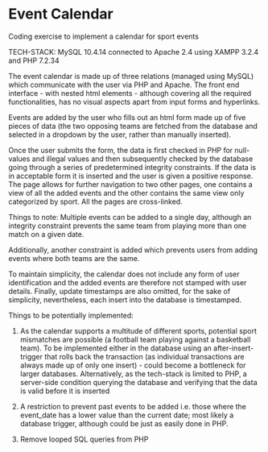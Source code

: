 # Event Calendar
Coding exercise to implement a calendar for sport events

TECH-STACK: MySQL 10.4.14 connected to Apache 2.4 using XAMPP 3.2.4 and PHP 7.2.34

The event calendar is made up of three relations (managed using MySQL) which communicate with the user via PHP and Apache. The front end interface - with nested html elements - although covering all the required functionalities, has no visual aspects apart from input forms and hyperlinks. 

Events are added by the user who fills out an html form made up of five pieces of data (the two opposing teams are fetched from the database and selected in a dropdown by the user, rather than manually inserted). 

Once the user submits the form, the data is first checked in PHP for null-values and illegal values and then subsequently checked by the database going through a series of predetermined integrity constraints. If the data is in acceptable form it is inserted and the user is given a positive response. The page allows for further navigation to two other pages, one contains a view of all the added events and the other contains the same view only categorized by sport. All the pages are cross-linked.

Things to note: 
Multiple events can be added to a single day, although an integrity constraint prevents the same team from playing more than one match on a given date. 

Additionally, another constraint is added which prevents users from adding events where both teams are the same. 

To maintain simplicity, the calendar does not include any form of user identification and the added events are therefore not stamped with user details. Finally, update timestamps are also omitted, for the sake of simplicity, nevertheless, each insert into the database is timestamped.

Things to be potentially implemented: 

1. As the calendar supports a multitude of different sports, potential sport mismatches are possible (a football team playing against a basketball team). To be implemented either in the database using an after-insert-trigger that rolls back the transaction (as individual transactions are always made up of only one insert) - could become a bottleneck for larger databases. Alternatively, as the tech-stack is limited to PHP, a server-side condition querying the database and verifying that the data is valid before it is inserted

2. A restriction to prevent past events to be added i.e. those where the event_date has a lower value than the current date; most likely a database trigger, although could be just as easily done in PHP. 

3. Remove looped SQL queries from PHP 

